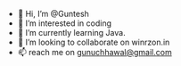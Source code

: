 - 👋 Hi, I’m @Guntesh
- 👀 I’m interested in coding
- 🌱 I’m currently learning Java.
- 💞️ I’m looking to collaborate on winrzon.in
- 📫 reach me on gunuchhawal@gmail.com

